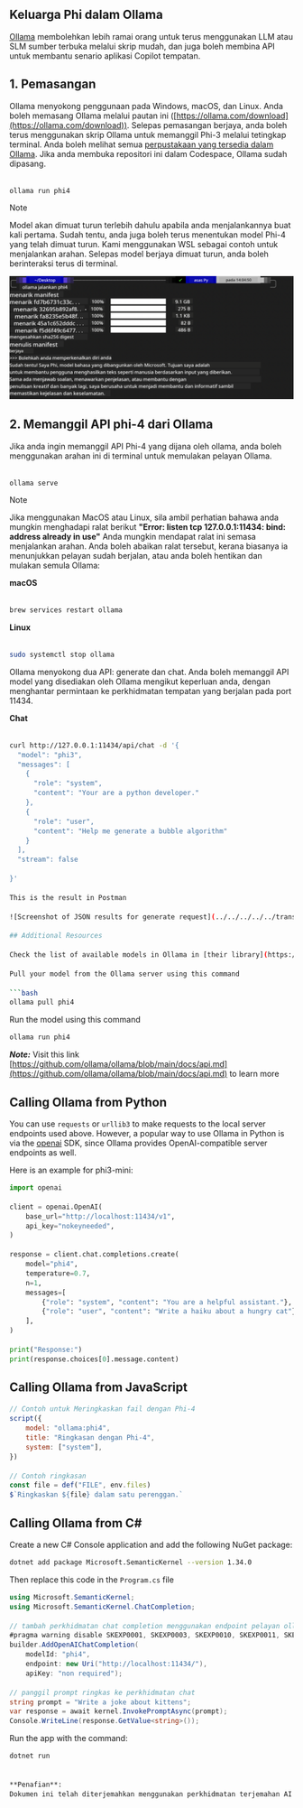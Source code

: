 <!--
CO_OP_TRANSLATOR_METADATA:
{
  "original_hash": "0b38834693bb497f96bf53f0d941f9a1",
  "translation_date": "2025-07-16T19:17:49+00:00",
  "source_file": "md/01.Introduction/02/04.Ollama.md",
  "language_code": "ms"
}
-->
## Keluarga Phi dalam Ollama


[Ollama](https://ollama.com) membolehkan lebih ramai orang untuk terus menggunakan LLM atau SLM sumber terbuka melalui skrip mudah, dan juga boleh membina API untuk membantu senario aplikasi Copilot tempatan.

## **1. Pemasangan**

Ollama menyokong penggunaan pada Windows, macOS, dan Linux. Anda boleh memasang Ollama melalui pautan ini ([https://ollama.com/download](https://ollama.com/download)). Selepas pemasangan berjaya, anda boleh terus menggunakan skrip Ollama untuk memanggil Phi-3 melalui tetingkap terminal. Anda boleh melihat semua [perpustakaan yang tersedia dalam Ollama](https://ollama.com/library). Jika anda membuka repositori ini dalam Codespace, Ollama sudah dipasang.

```bash

ollama run phi4

```

> [!NOTE]
> Model akan dimuat turun terlebih dahulu apabila anda menjalankannya buat kali pertama. Sudah tentu, anda juga boleh terus menentukan model Phi-4 yang telah dimuat turun. Kami menggunakan WSL sebagai contoh untuk menjalankan arahan. Selepas model berjaya dimuat turun, anda boleh berinteraksi terus di terminal.

![run](../../../../../translated_images/ollama_run.e9755172b162b381359f8dc8ad0eb1499e13266d833afaf29c47e928d6d7abc5.ms.png)

## **2. Memanggil API phi-4 dari Ollama**

Jika anda ingin memanggil API Phi-4 yang dijana oleh ollama, anda boleh menggunakan arahan ini di terminal untuk memulakan pelayan Ollama.

```bash

ollama serve

```

> [!NOTE]
> Jika menggunakan MacOS atau Linux, sila ambil perhatian bahawa anda mungkin menghadapi ralat berikut **"Error: listen tcp 127.0.0.1:11434: bind: address already in use"** Anda mungkin mendapat ralat ini semasa menjalankan arahan. Anda boleh abaikan ralat tersebut, kerana biasanya ia menunjukkan pelayan sudah berjalan, atau anda boleh hentikan dan mulakan semula Ollama:

**macOS**

```bash

brew services restart ollama

```

**Linux**

```bash

sudo systemctl stop ollama

```

Ollama menyokong dua API: generate dan chat. Anda boleh memanggil API model yang disediakan oleh Ollama mengikut keperluan anda, dengan menghantar permintaan ke perkhidmatan tempatan yang berjalan pada port 11434.

**Chat**

```bash

curl http://127.0.0.1:11434/api/chat -d '{
  "model": "phi3",
  "messages": [
    {
      "role": "system",
      "content": "Your are a python developer."
    },
    {
      "role": "user",
      "content": "Help me generate a bubble algorithm"
    }
  ],
  "stream": false
  
}'

This is the result in Postman

![Screenshot of JSON results for generate request](../../../../../translated_images/ollama_gen.bda5d4e715366cc9c1cae2956e30bfd55b07b22ca782ef69e680100a9a1fd563.ms.png)

## Additional Resources

Check the list of available models in Ollama in [their library](https://ollama.com/library).

Pull your model from the Ollama server using this command

```bash
ollama pull phi4
```

Run the model using this command

```bash
ollama run phi4
```

***Note:*** Visit this link [https://github.com/ollama/ollama/blob/main/docs/api.md](https://github.com/ollama/ollama/blob/main/docs/api.md) to learn more

## Calling Ollama from Python

You can use `requests` or `urllib3` to make requests to the local server endpoints used above. However, a popular way to use Ollama in Python is via the [openai](https://pypi.org/project/openai/) SDK, since Ollama provides OpenAI-compatible server endpoints as well.

Here is an example for phi3-mini:

```python
import openai

client = openai.OpenAI(
    base_url="http://localhost:11434/v1",
    api_key="nokeyneeded",
)

response = client.chat.completions.create(
    model="phi4",
    temperature=0.7,
    n=1,
    messages=[
        {"role": "system", "content": "You are a helpful assistant."},
        {"role": "user", "content": "Write a haiku about a hungry cat"},
    ],
)

print("Response:")
print(response.choices[0].message.content)
```

## Calling Ollama from JavaScript 

```javascript
// Contoh untuk Meringkaskan fail dengan Phi-4
script({
    model: "ollama:phi4",
    title: "Ringkasan dengan Phi-4",
    system: ["system"],
})

// Contoh ringkasan
const file = def("FILE", env.files)
$`Ringkaskan ${file} dalam satu perenggan.`
```

## Calling Ollama from C#

Create a new C# Console application and add the following NuGet package:

```bash
dotnet add package Microsoft.SemanticKernel --version 1.34.0
```

Then replace this code in the `Program.cs` file

```csharp
using Microsoft.SemanticKernel;
using Microsoft.SemanticKernel.ChatCompletion;

// tambah perkhidmatan chat completion menggunakan endpoint pelayan ollama tempatan
#pragma warning disable SKEXP0001, SKEXP0003, SKEXP0010, SKEXP0011, SKEXP0050, SKEXP0052
builder.AddOpenAIChatCompletion(
    modelId: "phi4",
    endpoint: new Uri("http://localhost:11434/"),
    apiKey: "non required");

// panggil prompt ringkas ke perkhidmatan chat
string prompt = "Write a joke about kittens";
var response = await kernel.InvokePromptAsync(prompt);
Console.WriteLine(response.GetValue<string>());
```

Run the app with the command:

```bash
dotnet run


**Penafian**:  
Dokumen ini telah diterjemahkan menggunakan perkhidmatan terjemahan AI [Co-op Translator](https://github.com/Azure/co-op-translator). Walaupun kami berusaha untuk ketepatan, sila ambil maklum bahawa terjemahan automatik mungkin mengandungi kesilapan atau ketidaktepatan. Dokumen asal dalam bahasa asalnya harus dianggap sebagai sumber yang sahih. Untuk maklumat penting, terjemahan profesional oleh manusia adalah disyorkan. Kami tidak bertanggungjawab atas sebarang salah faham atau salah tafsir yang timbul daripada penggunaan terjemahan ini.